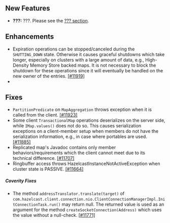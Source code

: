 ## New Features

- **???:** ???. Please see the [??? section](http://docs.hazelcast.org/docs/3.9.2/manual/html-single/index.html#???).

## Enhancements

- Expiration operations can be stopped/canceled during the `SHUTTING_DOWN` state. Otherwise it causes graceful shutdowns which take longer, especially on clusters with a large amount of data, e.g., High-Density Memory Store backed maps. It is not necessary to block the shutdown for these operations since it will eventually be handled on the new owner of the entries. [[#11919]](https://github.com/hazelcast/hazelcast/issues/11919)
- 



## Fixes

- `PartitionPredicate` on `MapAggregation` throws exception when it is called from the client. [[#11923]](https://github.com/hazelcast/hazelcast/issues/11923)
- Some client `TransactionalMap` operations deserializes on the server side, while `IMap.values()` does not do so. This causes serialization exceptions on a client-member setup when members do not have the serialization information, e.g., in case where portables are used. [[#11885]](https://github.com/hazelcast/hazelcast/issues/11885)
- Replicated map's Javadoc contains only member behaviors/requirements which the client cannot meet due to its technical difference. [[#11707]](https://github.com/hazelcast/hazelcast/issues/11707)
- Ringbuffer access throws HazelcastInstanceNotActiveException when cluster state is PASSIVE. [[#11664]](https://github.com/hazelcast/hazelcast/issues/11664)




##### Coverity Fixes

- The method `addressTranslator.translate(target)` of `com.hazelcast.client.connection.nio.ClientConnectionManagerImpl.InitConnectionTask.run()` may return null. The returned value is used as an argument for the method `createSocketConnection(Address)` which uses the value without a null-check. [[#11771]](https://github.com/hazelcast/hazelcast/issues/11771)
